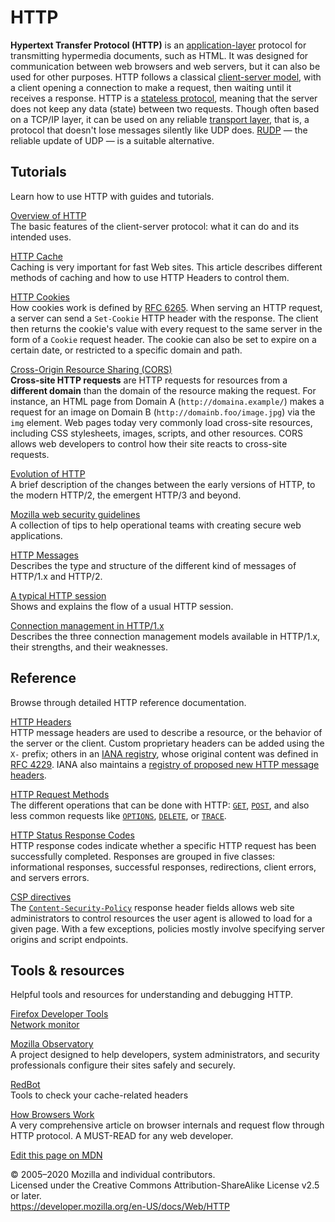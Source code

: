 HTTP
====

**Hypertext Transfer Protocol (HTTP)** is an [application-layer](https://en.wikipedia.org/wiki/Application_Layer) protocol for transmitting hypermedia documents, such as HTML. It was designed for communication between web browsers and web servers, but it can also be used for other purposes. HTTP follows a classical [client-server model](https://en.wikipedia.org/wiki/Client%E2%80%93server_model), with a client opening a connection to make a request, then waiting until it receives a response. HTTP is a [stateless protocol](https://en.wikipedia.org/wiki/Stateless_protocol), meaning that the server does not keep any data (state) between two requests. Though often based on a TCP/IP layer, it can be used on any reliable [transport layer](https://en.wikipedia.org/wiki/Transport_Layer), that is, a protocol that doesn't lose messages silently like UDP does. [RUDP](https://en.wikipedia.org/wiki/Reliable_User_Datagram_Protocol) — the reliable update of UDP — is a suitable alternative.

Tutorials
---------

Learn how to use HTTP with guides and tutorials.

[Overview of HTTP](overview)  
The basic features of the client-server protocol: what it can do and its intended uses.

[HTTP Cache](caching)  
Caching is very important for fast Web sites. This article describes different methods of caching and how to use HTTP Headers to control them.

[HTTP Cookies](cookies)  
How cookies work is defined by [RFC 6265](https://tools.ietf.org/html/rfc6265). When serving an HTTP request, a server can send a `Set-Cookie` HTTP header with the response. The client then returns the cookie's value with every request to the same server in the form of a `Cookie` request header. The cookie can also be set to expire on a certain date, or restricted to a specific domain and path.

[Cross-Origin Resource Sharing (CORS)](cors)  
**Cross-site HTTP requests** are HTTP requests for resources from a **different domain** than the domain of the resource making the request. For instance, an HTML page from Domain A (`http://domaina.example/`) makes a request for an image on Domain B (`http://domainb.foo/image.jpg`) via the `img` element. Web pages today very commonly load cross-site resources, including CSS stylesheets, images, scripts, and other resources. CORS allows web developers to control how their site reacts to cross-site requests.

<!-- -->

[Evolution of HTTP](basics_of_http/evolution_of_http)  
A brief description of the changes between the early versions of HTTP, to the modern HTTP/2, the emergent HTTP/3 and beyond.

[Mozilla web security guidelines](https://wiki.mozilla.org/Security/Guidelines/Web_Security)  
A collection of tips to help operational teams with creating secure web applications.

<!-- -->

[HTTP Messages](messages)  
Describes the type and structure of the different kind of messages of HTTP/1.x and HTTP/2.

[A typical HTTP session](session)  
Shows and explains the flow of a usual HTTP session.

[Connection management in HTTP/1.x](connection_management_in_http_1.x)  
Describes the three connection management models available in HTTP/1.x, their strengths, and their weaknesses.

Reference
---------

Browse through detailed HTTP reference documentation.

[HTTP Headers](headers)  
HTTP message headers are used to describe a resource, or the behavior of the server or the client. Custom proprietary headers can be added using the `X-` prefix; others in an [IANA registry](https://www.iana.org/assignments/message-headers/message-headers.xhtml#perm-headers), whose original content was defined in [RFC 4229](https://tools.ietf.org/html/rfc4229). IANA also maintains a [registry of proposed new HTTP message headers](https://www.iana.org/assignments/message-headers/message-headers.xhtml#prov-headers).

[HTTP Request Methods](methods)  
The different operations that can be done with HTTP: [`GET`](methods/get), [`POST`](methods/post), and also less common requests like [`OPTIONS`](methods/options), [`DELETE`](methods/delete), or [`TRACE`](methods/trace).

[HTTP Status Response Codes](response_codes)  
HTTP response codes indicate whether a specific HTTP request has been successfully completed. Responses are grouped in five classes: informational responses, successful responses, redirections, client errors, and servers errors.

<!-- -->

[CSP directives](headers/content-security-policy)  
The [`Content-Security-Policy`](headers/content-security-policy) response header fields allows web site administrators to control resources the user agent is allowed to load for a given page. With a few exceptions, policies mostly involve specifying server origins and script endpoints.

Tools & resources
-----------------

Helpful tools and resources for understanding and debugging HTTP.

[Firefox Developer Tools](https://developer.mozilla.org/en-US/docs/Tools)  
[Network monitor](https://developer.mozilla.org/en-US/docs/Tools/Network_Monitor)

[Mozilla Observatory](https://observatory.mozilla.org/)  
A project designed to help developers, system administrators, and security professionals configure their sites safely and securely.

[RedBot](https://redbot.org/)  
Tools to check your cache-related headers

[How Browsers Work](https://www.html5rocks.com/en/tutorials/internals/howbrowserswork/)  
A very comprehensive article on browser internals and request flow through HTTP protocol. A MUST-READ for any web developer.

<a href="https://developer.mozilla.org/en-US/docs/Web/HTTP$edit" class="_attribution-link">Edit this page on MDN</a>

© 2005–2020 Mozilla and individual contributors.  
Licensed under the Creative Commons Attribution-ShareAlike License v2.5 or later.  
<a href="https://developer.mozilla.org/en-US/docs/Web/HTTP" class="_attribution-link">https://developer.mozilla.org/en-US/docs/Web/HTTP</a>
